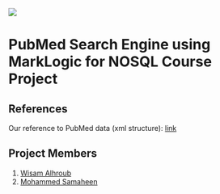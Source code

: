 ![](https://shields.io/badge/MarkLogic-10.0--7.3-yellow?&style=flat-square)

# PubMed Search Engine using MarkLogic for NOSQL Course Project

## References
Our reference to PubMed data (xml structure): [link](https://ftp.ncbi.nlm.nih.gov/pubmed/updatefiles/)


## Project Members
1. [Wisam Alhroub](https://github.com/WisamAlhroub)
2. [Mohammed Samaheen](https://github.com/Mohammed-samaheen)

